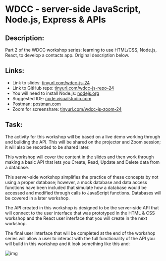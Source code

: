 # WDCC - server-side JavaScript, Node.js, Express & APIs

## Description:
Part 2 of the WDCC workshop series: learning to use HTML/CSS, Node.js, React, to develop a contacts app. Original description below.

## Links:

* Link to slides: [tinyurl.com/wdcc-js-24](http://tinyurl.com/wdcc-js-24)
* Link to GitHub repo: [tinyurl.com/wdcc-js-repo-24](http://tinyurl.com/wdcc-js-repo-24)
* You will need to install Node.js: [nodejs.org](http://nodejs.org/)
* Suggested IDE: [code.visualstudio.com](http://code.visualstudio.com/)
* Postman: [postman.com](http://postman.com/)
* Zoom for screenshare: [tinyurl.com/wdcc-js-zoom-24](tinyurl.com/wdcc-js-zoom-24)

## Task:

The activity for this workshop will be based on a live demo working through and building the API. This will be shared on the projector and Zoom session; it will also be recorded to be shared later. 

This workshop will cover the content in the slides and then work through making a basic API that lets you Create, Read, Update and Delete data from a database.

This server-side workshop simplifies the practice of these concepts by not using a proper database; however, a mock database and data access functions have been included that simulate how a database would be accessed and modified through calls to JavaScript functions. Databases will be covered in a later workshop. 

The API created in this workshop is designed to be the server-side API that will connect to the user interface that was prototyped in the HTML & CSS workshop and the React user interface that you will create in the next workshop. 

The final user interface that will be completed at the end of the workshop series will allow a user to interact with the full functionality of the API you will build in this workshop and it look something like this and:

![img](./spec/wdcc-ui-final.PNG)
